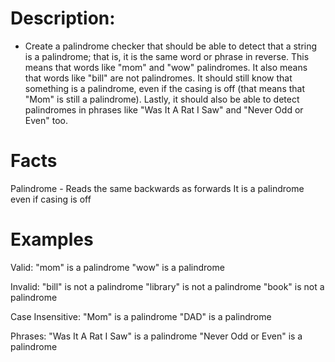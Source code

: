 # Description:

- Create a palindrome checker that should be able to detect that a string is a palindrome; that is, it is the same word or phrase in reverse. This means that words like "mom" and "wow" palindromes. It also means that words like "bill" are not palindromes. It should still know that something is a palindrome, even if the casing is off (that means that "Mom" is still a palindrome). Lastly, it should also be able to detect palindromes in phrases like "Was It A Rat I Saw" and "Never Odd or Even" too.

# Facts

Palindrome - Reads the same backwards as forwards
It is a palindrome even if casing is off

# Examples

Valid:
"mom" is a palindrome
"wow" is a palindrome

Invalid:
"bill" is not a palindrome
"library" is not a palindrome
"book" is not a palindrome

Case Insensitive:
"Mom" is a palindrome
"DAD" is a palindrome

Phrases:
"Was It A Rat I Saw" is a palindrome
"Never Odd or Even" is a palindrome
